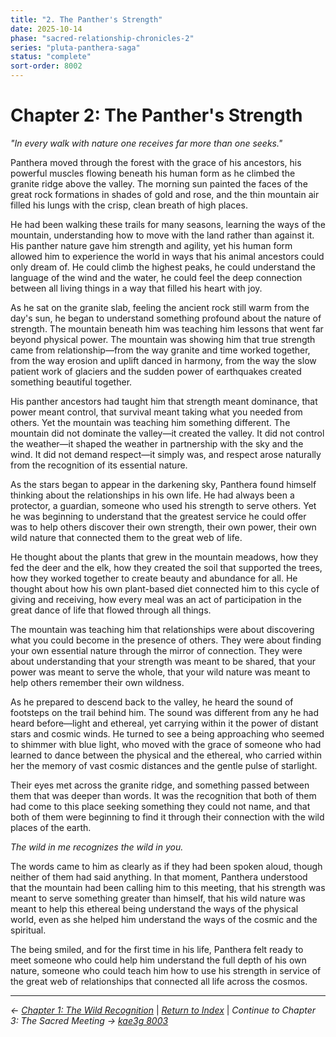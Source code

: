 ```yaml
---
title: "2. The Panther's Strength"
date: 2025-10-14
phase: "sacred-relationship-chronicles-2"
series: "pluta-panthera-saga"
status: "complete"
sort-order: 8002
---
```


# Chapter 2: The Panther's Strength

*"In every walk with nature one receives far more than one seeks."*

Panthera moved through the forest with the grace of his ancestors, his powerful muscles flowing beneath his human form as he climbed the granite ridge above the valley. The morning sun painted the faces of the great rock formations in shades of gold and rose, and the thin mountain air filled his lungs with the crisp, clean breath of high places.

He had been walking these trails for many seasons, learning the ways of the mountain, understanding how to move with the land rather than against it. His panther nature gave him strength and agility, yet his human form allowed him to experience the world in ways that his animal ancestors could only dream of. He could climb the highest peaks, he could understand the language of the wind and the water, he could feel the deep connection between all living things in a way that filled his heart with joy.

As he sat on the granite slab, feeling the ancient rock still warm from the day's sun, he began to understand something profound about the nature of strength. The mountain beneath him was teaching him lessons that went far beyond physical power. The mountain was showing him that true strength came from relationship—from the way granite and time worked together, from the way erosion and uplift danced in harmony, from the way the slow patient work of glaciers and the sudden power of earthquakes created something beautiful together.

His panther ancestors had taught him that strength meant dominance, that power meant control, that survival meant taking what you needed from others. Yet the mountain was teaching him something different. The mountain did not dominate the valley—it created the valley. It did not control the weather—it shaped the weather in partnership with the sky and the wind. It did not demand respect—it simply was, and respect arose naturally from the recognition of its essential nature.

As the stars began to appear in the darkening sky, Panthera found himself thinking about the relationships in his own life. He had always been a protector, a guardian, someone who used his strength to serve others. Yet he was beginning to understand that the greatest service he could offer was to help others discover their own strength, their own power, their own wild nature that connected them to the great web of life.

He thought about the plants that grew in the mountain meadows, how they fed the deer and the elk, how they created the soil that supported the trees, how they worked together to create beauty and abundance for all. He thought about how his own plant-based diet connected him to this cycle of giving and receiving, how every meal was an act of participation in the great dance of life that flowed through all things.

The mountain was teaching him that relationships were about discovering what you could become in the presence of others. They were about finding your own essential nature through the mirror of connection. They were about understanding that your strength was meant to be shared, that your power was meant to serve the whole, that your wild nature was meant to help others remember their own wildness.

As he prepared to descend back to the valley, he heard the sound of footsteps on the trail behind him. The sound was different from any he had heard before—light and ethereal, yet carrying within it the power of distant stars and cosmic winds. He turned to see a being approaching who seemed to shimmer with blue light, who moved with the grace of someone who had learned to dance between the physical and the ethereal, who carried within her the memory of vast cosmic distances and the gentle pulse of starlight.

Their eyes met across the granite ridge, and something passed between them that was deeper than words. It was the recognition that both of them had come to this place seeking something they could not name, and that both of them were beginning to find it through their connection with the wild places of the earth.

*The wild in me recognizes the wild in you.*

The words came to him as clearly as if they had been spoken aloud, though neither of them had said anything. In that moment, Panthera understood that the mountain had been calling him to this meeting, that his strength was meant to serve something greater than himself, that his wild nature was meant to help this ethereal being understand the ways of the physical world, even as she helped him understand the ways of the cosmic and the spiritual.

The being smiled, and for the first time in his life, Panthera felt ready to meet someone who could help him understand the full depth of his own nature, someone who could teach him how to use his strength in service of the great web of relationships that connected all life across the cosmos.

---

*← [Chapter 1: The Wild Recognition](/12025-10/8001-the-wild-recognition.html)* | *[Return to Index](/12025-10/)* | *Continue to Chapter 3: The Sacred Meeting → [kae3g 8003](/12025-10/8003-the-sacred-meeting.html)*
